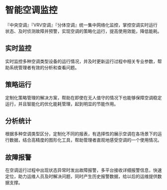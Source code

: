 
# 智能空调监控

『中央空调』『VRV空调』『分体空调』统一集中网络化监控，掌控空调实时运行状态、及时侦测故障并预警，实现空调的策略化运行，提高使用效能，降低能耗。

## 实时监控
实时监控多种空调类型设备的运行情况，并及时更新运行过程中相关专业参数，帮助系统管理者有效的分析和查看问题。

## 策略运行
定制化策略管理的解决方案，帮助在即使在无人值守的情况下也能够保障空调稳定运行，并且智能化的优化能耗管理，起到明显的节能作用。

## 分析统计
根据多种空调类型区分，定制化不同的报表，有选择性的展示空调在各场景下的运行数据，结合高精度的图形化工具，帮助管理者直观地感受空调的一个使用情况。

## 故障报警
在空调运行过程中出现状态异常时发出故障报警，多平台接收详细报警信息，快速定位，助力运维人员及时解决问题，同时产生历史报警数据，给以后的运维提供数据支撑。
